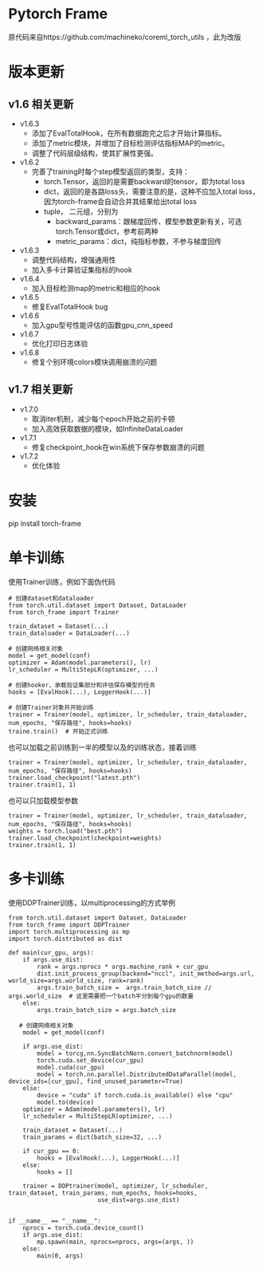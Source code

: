# Pytorch Frame
原代码来自https://github.com/machineko/coreml_torch_utils
，此为改版
# 版本更新
## v1.6 相关更新
* v1.6.3 
  * 添加了EvalTotalHook，在所有数据跑完之后才开始计算指标。
  * 添加了metric模块，并增加了目标检测评估指标MAP的metric。
  * 调整了代码层级结构，使其扩展性更强。
* v1.6.2
  * 完善了training时每个step模型返回的类型，支持：
    * torch.Tensor，返回的是需要backward的tensor，即为total loss
    * dict，返回的是各路loss头，需要注意的是，这种不应加入total loss，因为torch-frame会自动合并其结果给出total loss
    * tuple， 二元组，分别为
      * backward_params：跟梯度回传、模型参数更新有关，可选torch.Tensor或dict，参考前两种
      * metric_params：dict，纯指标参数，不参与梯度回传
* v1.6.3
  * 调整代码结构，增强通用性
  * 加入多卡计算验证集指标的hook
* v1.6.4
  * 加入目标检测map的metric和相应的hook
* v1.6.5
  * 修复EvalTotalHook bug
* v1.6.6
  * 加入gpu型号性能评估的函数gpu_cnn_speed
* v1.6.7
  * 优化打印日志体验
* v1.6.8
  * 修复个别环境colors模块调用崩溃的问题
## v1.7 相关更新
* v1.7.0
  * 取消iter机制，减少每个epoch开始之前的卡顿
  * 加入高效获取数据的模块，如InfiniteDataLoader
* v1.7.1
  * 修复checkpoint_hook在win系统下保存参数崩溃的问题
* v1.7.2
  * 优化体验

# 安装
pip install torch-frame

# 单卡训练
使用Trainer训练，例如下面伪代码
```commandline
# 创建dataset和dataloader
from torch.util.dataset import Dataset, DataLoader
from torch_frame import Trainer

train_dataset = Dataset(...)
train_dataloader = DataLoader(...)

# 创建网络相关对象
model = get_model(conf)
optimizer = Adam(model.parameters(), lr)
lr_scheduler = MultiStepLR(optimizer, ...)

# 创建hooker，承载验证集部分和评估保存模型的任务
hooks = [EvalHook(...), LoggerHook(...)]

# 创建Trainer对象并开始训练
trainer = Trainer(model, optimizer, lr_scheduler, train_dataloader, num_epochs, "保存路径", hooks=hooks)
traine.train()  # 开始正式训练
```
也可以加载之前训练到一半的模型以及的训练状态，接着训练
```commandline
trainer = Trainer(model, optimizer, lr_scheduler, train_dataloader, num_epochs, "保存路径", hooks=hooks)
trainer.load_checkpoint("latest.pth")
trainer.train(1, 1)
```
也可以只加载模型参数
```commandline
trainer = Trainer(model, optimizer, lr_scheduler, train_dataloader, num_epochs, "保存路径", hooks=hooks)
weights = torch.load("best.pth")
trainer.load_checkpoint(checkpoint=weights)
trainer.train(1, 1)
```

# 多卡训练
使用DDPTrainer训练，以multiprocessing的方式举例
```commandline
from torch.util.dataset import Dataset, DataLoader
from torch_frame import DDPTrainer
import torch.multiprocessing as mp
import torch.distributed as dist

def main(cur_gpu, args):
    if args.use_dist:
        rank = args.nprocs * args.machine_rank + cur_gpu
        dist.init_process_group(backend="nccl", init_method=args.url, world_size=args.world_size, rank=rank)
        args.train_batch_size =  args.train_batch_size // args.world_size  # 这里需要把一个batch平分到每个gpu的数量
    else:
        args.train_batch_size = args.batch_size
        
   # 创建网络相关对象
    model = get_model(conf)
    
    if args.use_dist: 
        model = torcg,nn.SyncBatchNorn.convert_batchnorm(model)
        torch.cuda.set_device(cur_gpu)
        model.cuda(cur_gpu)
        model = torch.nn.parallel.DistributedDataParallel(model, device_ids=[cur_gpu], find_unused_parameter=True)
    else:
        device = "cuda" if torch.cuda.is_available() else "cpu"
        model.to(device)
    optimizer = Adam(model.parameters(), lr)
    lr_scheduler = MultiStepLR(optimizer, ...)
    
    train_dataset = Dataset(...)
    train_params = dict(batch_size=32, ...)
    
    if cur_gpu == 0:
        hooks = [EvalHook(...), LoggerHook(...)] 
    else:
        hooks = []
    
    trainer = DDPtrainer(model, optimizer, lr_scheduler, train_dataset, train_params, num_epochs, hooks=hooks,
                         use_dist=args.use_dist)
                         

if __name__ == "__name__":
    nprocs = torch.cuda.device_count()
    if args.use_dist:
        mp.spawn(main, nprocs=nprocs, args=(args, ))
    else:
        main(0, args)
    
```


